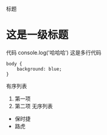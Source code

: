 标题
 # 这是一级标题
 代码
    console.log('哈哈哈')
这是多行代码
```
body {
    background: blue;
}
```
有序列表
1. 第一项
2. 第二项
无序列表
* 保时捷
* 路虎
